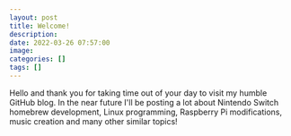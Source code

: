 ```yaml
---
layout: post
title: Welcome!
description: 
date: 2022-03-26 07:57:00
image: 
categories: []
tags: []
---
```


Hello and thank you for taking time out of your day to visit my humble GitHub blog. In the near future I'll be posting a lot about Nintendo Switch homebrew development, Linux programming, Raspberry Pi modifications, music creation and many other similar topics!
